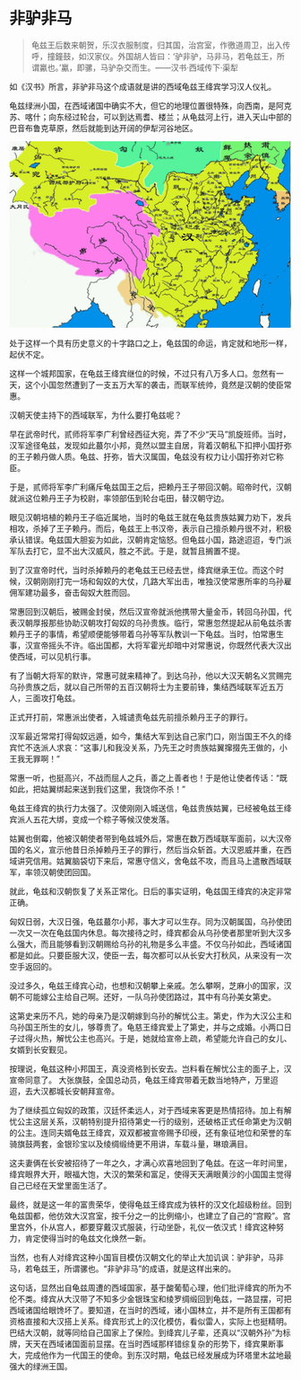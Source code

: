# 非驴非马

> 龟兹王后数来朝贺，乐汉衣服制度，归其国，治宫室，作徼道周卫，出入传呼，撞鐘鼓，如汉家仪。外国胡人皆曰：‘驴非驴，马非马，若龟兹王，所谓驘也。’驘，即骡，马驴杂交而生。——汉书·西域传下·渠犁

如《汉书》所言，非驴非马这个成语就是讲的西域龟兹王绛宾学习汉人仪礼。

龟兹绿洲小国，在西域诸国中确实不大，但它的地理位置很特殊，向西南，是阿克苏、喀什；向东经过轮台，可以到达焉耆、楼兰；从龟兹河上行，进入天山中部的巴音布鲁克草原，然后就能到达开阔的伊犁河谷地区。

![](../images/flfm_1.jpg)

处于这样一个具有历史意义的十字路口之上，龟兹国的命运，肯定就和地形一样，起伏不定。

这样一个城邦国家，在龟兹王绛宾继位的时候，不过只有八万多人口。忽然有一天，这个小国忽然遭到了一支五万大军的袭击，而联军统帅，竟然是汉朝的使臣常惠。

汉朝天使主持下的西域联军，为什么要打龟兹呢？

早在武帝时代，贰师将军李广利曾经西征大宛，弄了不少“天马”凯旋班师。当时，汉军途径龟兹，发现如此蕞尔小邦，竟然以盟主自居，背着汉朝私下扣押小国扜弥的王子赖丹做人质。龟兹、扜弥，皆大汉属国，龟兹没有权力让小国扜弥对它称臣。

于是，贰师将军李广利痛斥龟兹国王之后，把赖丹王子带回汉朝。昭帝时代，汉朝就派这位赖丹王子为校尉，率领部伍到轮台屯田，替汉朝守边。

眼见汉朝培植的赖丹王子临近属地，当时的龟兹王就在龟兹贵族姑翼力劝下，发兵相攻，杀掉了王子赖丹。而后，龟兹王上书汉帝，表示自己擅杀赖丹很不对，积极承认错误。龟兹国大胆妄为如此，汉朝肯定恼怒。但龟兹小国，路途迢迢，专门派军队去打它，显不出大汉威风，胜之不武。于是，就暂且搁置不提。

到了汉宣帝时代，当时杀掉赖丹的老龟兹王已经去世，绛宾继承王位。而这个时候，汉朝刚刚打完一场和匈奴的大仗，几路大军出击，唯独汉使常惠所率的乌孙雇佣军建功最多，奋击匈奴大胜而回。

常惠回到汉朝后，被赐金封侯，然后汉宣帝就派他携带大量金币，转回乌孙国，代表汉朝厚报那些协助汉朝攻打匈奴的乌孙贵族。临行，常惠忽然提起从前龟兹杀害赖丹王子的事情，希望顺便能够带着乌孙等军队教训一下龟兹。当时，怕常惠生事，汉宣帝摇头不许。临出国都，大将军霍光却暗中对常惠说，你既然代表大汉出使西域，可以见机行事。

有了当朝大将军的默许，常惠可就来精神了。到达乌孙，他以大汉天朝名义赏赐完乌孙贵族之后，就以自己所带的五百汉朝将士为主要前锋，集结西域联军近五万人，三面攻打龟兹。

正式开打前，常惠派出使者，入城谴责龟兹先前擅杀赖丹王子的罪行。

汉军最近常常打得匈奴远遁，如今，集结大军到达自己家门口，刚当国王不久的绛宾忙不迭派人求哀：“这事儿和我没关系，乃先王之时贵族姑翼撺掇先王做的，小王我无罪啊！”

常惠一听，也挺高兴，不战而屈人之兵，善之上善者也！于是他让使者传话：“既如此，把姑翼绑起来送到我们这里，我饶你不杀！”

龟兹王绛宾的执行力太强了。汉使刚刚入城送信，龟兹贵族姑翼，已经被龟兹王绛宾派人五花大绑，变成一个粽子等候汉使发落。

姑翼也倒霉，他被汉朝使者带到龟兹城外后，常惠在数万西域联军面前，以大汉帝国的名义，宣示他昔日杀掉赖丹王子的罪行，然后当众斩首。大汉恩威并重，在西域讲究信用。姑翼脑袋切下来后，常惠守信义，舍龟兹不攻，而且马上遣散西域联军，率领汉朝使团回国。

就此，龟兹和汉朝恢复了关系正常化。日后的事实证明，龟兹国王绛宾的决定非常正确。

匈奴日弱，大汉日强，龟兹蕞尔小邦，事大才可以生存。同为汉朝属国，乌孙使团一次又一次在龟兹国内休息。每次接待之时，绛宾都会从乌孙使者那里听到大汉多么强大，而且能够看到汉朝赐给乌孙的礼物是多么丰盛。不仅乌孙如此，西域诸国都是如此。只要臣服大汉，使臣一去，每次都可以从长安大打秋风，从来没有一次空手返回的。

没过多久，龟兹王绛宾心动，也想和汉朝攀上亲戚。怎么攀啊，芝麻小的国家，汉朝不可能嫁公主给自己啊。还好，一队乌孙使团路过，其中有乌孙美女第史。

这第史来历不凡，她的母亲乃是汉朝嫁到乌孙的解忧公主。第史，作为大汉公主和乌孙国王所生的女儿，够尊贵了。龟慈王绛宾爱上了第史，并与之成婚。小两口日子过得火热，解忧公主也高兴。于是，她就给宣帝上疏，希望能允许自己的女儿、女婿到长安觐见。

按理说，龟兹这种小邦国王，真没资格到长安去。岂料看在解忧公主的面子上，汉宣帝同意了。
大张旗鼓，全国总动员，龟兹王绛宾带着无数当地特产，万里迢迢，去大汉都城长安朝拜宣帝。

为了继续孤立匈奴的政策，汉廷怀柔远人，对于西域来客更是热情招待。加上有解忧公主这层关系，汉朝特别提升招待第史一行的级别，还破格正式任命第史为汉朝的公主。连同夫婿龟兹王绛宾，双双都被宣帝赐予印绶，还有象征地位和荣誉的车骑旗鼓两套，金银珍宝以及绫绸缎绮更不用讲，车载斗量，琳琅满目。

这夫妻俩在长安被招待了一年之久，才满心欢喜地回到了龟兹。在这一年时间里，绛宾眼界大开，眼福大饱，大汉的繁荣和富足，使得天天满眼黄沙的小国国主觉得自己已经在天堂里面生活了。

最终，就是这一年的富贵荣华，使得龟兹王绛宾成为铁杆的汉文化超级粉丝。回到龟兹国都，他仿效大汉宫室，按千分之一的比例缩小，也建立了自己的“宫殿”。宫里宫外，仆从宫人，都要穿戴汉式服装，行动坐卧，礼仪一依汉式！绛宾这种努力，肯定使得当时的龟兹文化焕然一新。

当然，也有人对绛宾这种小国盲目模仿汉朝文化的举止大加讥讽：驴非驴，马非马，若龟兹王，所谓骡也。“非驴非马”的成语，就是这样出来的。

这句话，显然出自龟兹周遭的西域国家，基于酸葡萄心理，他们批评绛宾的所为不伦不类。绛宾从大汉带了不知多少金银珠宝和绫罗绸缎回到龟兹，一路显摆，可把西域诸国给眼馋坏了。要知道，在当时的西域，诸小国林立，并不是所有王国都有资格直接和大汉搭上关系。绛宾形式上的汉化模仿，看似雷人，实际上也挺精明。巴结大汉朝，就等同给自己国家上了保险。到绛宾儿子辈，还真以“汉朝外孙”为标牌，天天在西域诸国面前显摆。在当时西域那样错综复杂的形势下，绛宾果断事大，完成他作为一代国王的使命。到东汉时期，龟兹已经发展成为环塔里木盆地最强大的绿洲王国。